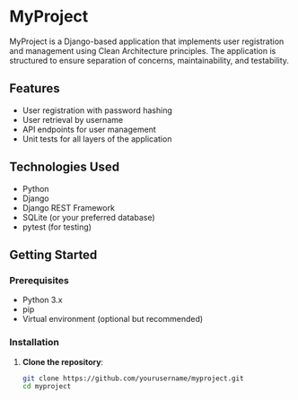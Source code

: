 # MyProject

MyProject is a Django-based application that implements user registration and management using Clean Architecture principles. The application is structured to ensure separation of concerns, maintainability, and testability.

## Features

- User registration with password hashing
- User retrieval by username
- API endpoints for user management
- Unit tests for all layers of the application

## Technologies Used

- Python
- Django
- Django REST Framework
- SQLite (or your preferred database)
- pytest (for testing)

## Getting Started

### Prerequisites

- Python 3.x
- pip
- Virtual environment (optional but recommended)

### Installation

1. **Clone the repository**:

   ```bash
   git clone https://github.com/yourusername/myproject.git
   cd myproject
